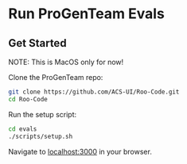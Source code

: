 # Run ProGenTeam Evals

## Get Started

NOTE: This is MacOS only for now!

Clone the ProGenTeam repo:

```sh
git clone https://github.com/ACS-UI/Roo-Code.git
cd Roo-Code
```

Run the setup script:

```sh
cd evals
./scripts/setup.sh
```

Navigate to [localhost:3000](http://localhost:3000/) in your browser.
